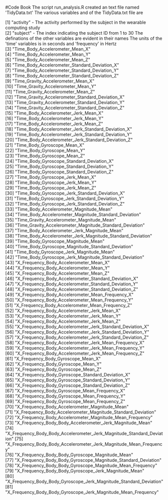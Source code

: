 #Code Book
The script run_analysis.R created an text file named 'TidyData.txt'
The various variables and of the TidyData.txt file are 

 
 [1] "activity" - The activity performed by the subject in the wearable computing study                                                            
 [2] "subject" - The index indicating the subject ID from 1 to 30
	The definations of the other variables are evident in their names
	The units of the 'time' variables is in seconds and 'frequency' in Hertz                                                             
 [3] "Time_Body_Accelerometer_Mean_X"                                       
 [4] "Time_Body_Accelerometer_Mean_Y"                                       
 [5] "Time_Body_Accelerometer_Mean_Z"                                       
 [6] "Time_Body_Accelerometer_Standard_Deviation_X"                         
 [7] "Time_Body_Accelerometer_Standard_Deviation_Y"                         
 [8] "Time_Body_Accelerometer_Standard_Deviation_Z"                         
 [9] "Time_Gravity_Accelerometer_Mean_X"                                    
[10] "Time_Gravity_Accelerometer_Mean_Y"                                    
[11] "Time_Gravity_Accelerometer_Mean_Z"                                    
[12] "Time_Gravity_Accelerometer_Standard_Deviation_X"                      
[13] "Time_Gravity_Accelerometer_Standard_Deviation_Y"                      
[14] "Time_Gravity_Accelerometer_Standard_Deviation_Z"                      
[15] "Time_Body_Accelerometer_Jerk_Mean_X"                                  
[16] "Time_Body_Accelerometer_Jerk_Mean_Y"                                  
[17] "Time_Body_Accelerometer_Jerk_Mean_Z"                                  
[18] "Time_Body_Accelerometer_Jerk_Standard_Deviation_X"                    
[19] "Time_Body_Accelerometer_Jerk_Standard_Deviation_Y"                    
[20] "Time_Body_Accelerometer_Jerk_Standard_Deviation_Z"                    
[21] "Time_Body_Gyroscope_Mean_X"                                           
[22] "Time_Body_Gyroscope_Mean_Y"                                           
[23] "Time_Body_Gyroscope_Mean_Z"                                           
[24] "Time_Body_Gyroscope_Standard_Deviation_X"                             
[25] "Time_Body_Gyroscope_Standard_Deviation_Y"                             
[26] "Time_Body_Gyroscope_Standard_Deviation_Z"                             
[27] "Time_Body_Gyroscope_Jerk_Mean_X"                                      
[28] "Time_Body_Gyroscope_Jerk_Mean_Y"                                      
[29] "Time_Body_Gyroscope_Jerk_Mean_Z"                                      
[30] "Time_Body_Gyroscope_Jerk_Standard_Deviation_X"                        
[31] "Time_Body_Gyroscope_Jerk_Standard_Deviation_Y"                        
[32] "Time_Body_Gyroscope_Jerk_Standard_Deviation_Z"                        
[33] "Time_Body_Accelerometer_Magnitude_Mean"                               
[34] "Time_Body_Accelerometer_Magnitude_Standard_Deviation"                 
[35] "Time_Gravity_Accelerometer_Magnitude_Mean"                            
[36] "Time_Gravity_Accelerometer_Magnitude_Standard_Deviation"              
[37] "Time_Body_Accelerometer_Jerk_Magnitude_Mean"                          
[38] "Time_Body_Accelerometer_Jerk_Magnitude_Standard_Deviation"            
[39] "Time_Body_Gyroscope_Magnitude_Mean"                                   
[40] "Time_Body_Gyroscope_Magnitude_Standard_Deviation"                     
[41] "Time_Body_Gyroscope_Jerk_Magnitude_Mean"                              
[42] "Time_Body_Gyroscope_Jerk_Magnitude_Standard_Deviation"                
[43] "X_Frequency_Body_Accelerometer_Mean_X"                                
[44] "X_Frequency_Body_Accelerometer_Mean_Y"                                
[45] "X_Frequency_Body_Accelerometer_Mean_Z"                                
[46] "X_Frequency_Body_Accelerometer_Standard_Deviation_X"                  
[47] "X_Frequency_Body_Accelerometer_Standard_Deviation_Y"                  
[48] "X_Frequency_Body_Accelerometer_Standard_Deviation_Z"                  
[49] "X_Frequency_Body_Accelerometer_Mean_Frequency_X"                      
[50] "X_Frequency_Body_Accelerometer_Mean_Frequency_Y"                      
[51] "X_Frequency_Body_Accelerometer_Mean_Frequency_Z"                      
[52] "X_Frequency_Body_Accelerometer_Jerk_Mean_X"                           
[53] "X_Frequency_Body_Accelerometer_Jerk_Mean_Y"                           
[54] "X_Frequency_Body_Accelerometer_Jerk_Mean_Z"                           
[55] "X_Frequency_Body_Accelerometer_Jerk_Standard_Deviation_X"             
[56] "X_Frequency_Body_Accelerometer_Jerk_Standard_Deviation_Y"             
[57] "X_Frequency_Body_Accelerometer_Jerk_Standard_Deviation_Z"             
[58] "X_Frequency_Body_Accelerometer_Jerk_Mean_Frequency_X"                 
[59] "X_Frequency_Body_Accelerometer_Jerk_Mean_Frequency_Y"                 
[60] "X_Frequency_Body_Accelerometer_Jerk_Mean_Frequency_Z"                 
[61] "X_Frequency_Body_Gyroscope_Mean_X"                                    
[62] "X_Frequency_Body_Gyroscope_Mean_Y"                                    
[63] "X_Frequency_Body_Gyroscope_Mean_Z"                                    
[64] "X_Frequency_Body_Gyroscope_Standard_Deviation_X"                      
[65] "X_Frequency_Body_Gyroscope_Standard_Deviation_Y"                      
[66] "X_Frequency_Body_Gyroscope_Standard_Deviation_Z"                      
[67] "X_Frequency_Body_Gyroscope_Mean_Frequency_X"                          
[68] "X_Frequency_Body_Gyroscope_Mean_Frequency_Y"                          
[69] "X_Frequency_Body_Gyroscope_Mean_Frequency_Z"                          
[70] "X_Frequency_Body_Accelerometer_Magnitude_Mean"                        
[71] "X_Frequency_Body_Accelerometer_Magnitude_Standard_Deviation"          
[72] "X_Frequency_Body_Accelerometer_Magnitude_Mean_Frequency"              
[73] "X_Frequency_Body_Body_Accelerometer_Jerk_Magnitude_Mean"              
[74] "X_Frequency_Body_Body_Accelerometer_Jerk_Magnitude_Standard_Deviation"
[75] "X_Frequency_Body_Body_Accelerometer_Jerk_Magnitude_Mean_Frequency"    
[76] "X_Frequency_Body_Body_Gyroscope_Magnitude_Mean"                       
[77] "X_Frequency_Body_Body_Gyroscope_Magnitude_Standard_Deviation"         
[78] "X_Frequency_Body_Body_Gyroscope_Magnitude_Mean_Frequency"             
[79] "X_Frequency_Body_Body_Gyroscope_Jerk_Magnitude_Mean"                  
[80] "X_Frequency_Body_Body_Gyroscope_Jerk_Magnitude_Standard_Deviation"    
[81] "X_Frequency_Body_Body_Gyroscope_Jerk_Magnitude_Mean_Frequency"
